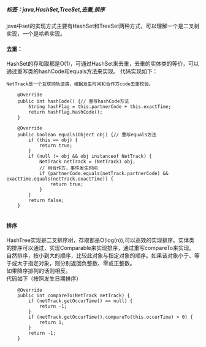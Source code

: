  
##### 标签：java,HashSet,TreeSet,去重,排序  
   
java中set的实现方式主要有HashSet和TreeSet两种方式，可以理解一个是二叉树实现，一个是哈希实现。   
  
#### 去重：  
HashSet的存和取都是O(1)，可通过HashSet来去重，去重的实体类的等价，可以通过重写类的hashCode和equals方法来实现。
代码实现如下：       

```    
NetTrack是一个互联网轨迹类，根据发生时间和合作方code去重校验。  
```  
 
```  
    @Override
    public int hashCode() {// 重写hashCode方法
        String hashFlag = this.partnerCode + this.exactTime;
        return hashFlag.hashCode();
    }

    @Override
    public boolean equals(Object obj) {// 重写equals方法
        if (this == obj) {
            return true;
        }
        if (null != obj && obj instanceof NetTrack) {
            NetTrack netTrack = (NetTrack) obj;
            // 用合作方，事件发生时间
            if (partnerCode.equals(netTrack.partnerCode) && exactTime.equals(netTrack.exactTime)) {
                return true;
            }
        }
        return false;
    }    
        
```   

#### 排序  
HashTree实现是二叉排序树，存取都是O(log(n)),可以高效的实现排序。实体类的排序可以通过，实现Comparable来实现排序，通过重写compareTo来实现。  
自然排序，按小到大的顺序，比较此对象与指定对象的顺序。如果该对象小于、等于或大于指定对象，则分别返回负整数、零或正整数。   
如果降序排列的话则相反。  
代码如下（按照发生日期排序）
  
```  
    @Override
    public int compareTo(NetTrack netTrack) {
        if (netTrack.getOccurTime() == null) {
            return -1;
        }
        if (netTrack.getOccurTime().compareTo(this.occurTime) > 0) {
            return 1;
        }
        return -1;
    }  
```     
